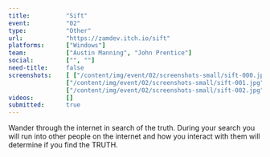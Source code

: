 ```yaml
---
title:          "Sift"
event:          "02"
type:           "Other"
url:            "https://zamdev.itch.io/sift"
platforms:      ["Windows"]
team:           ["Austin Manning", "John Prentice"]
social:         ["", ""]
need-title:     false
screenshots:    [ ["/content/img/event/02/screenshots-small/sift-000.jpg", "/content/img/event/02/screenshots/sift-000.jpg"],
                ["/content/img/event/02/screenshots-small/sift-001.jpg", "/content/img/event/02/screenshots/sift-001.jpg"],
                ["/content/img/event/02/screenshots-small/sift-002.jpg", "/content/img/event/02/screenshots/sift-002.jpg"] ]
videos:         []
submitted:      true
---
```

Wander through the internet in search of the truth. During your search you will run into other people on the internet and how you interact with them will determine if you find the TRUTH.
